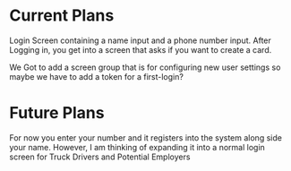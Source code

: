 # Current Plans
Login Screen containing a name input and a phone number input.
After Logging in, you get into a screen that asks if you want to create a card.  

We Got to add a screen group that is for configuring new user settings 
so maybe we have to add a token for a first-login?

# Future Plans
 For now you enter your number and it registers into the system along side your name. However, I am thinking of expanding it into a normal login screen for Truck Drivers and Potential Employers